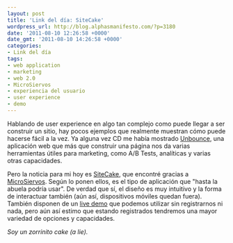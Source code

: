 ```yaml
---
layout: post
title: 'Link del día: SiteCake'
wordpress_url: http://blog.alphasmanifesto.com/?p=3180
date: '2011-08-10 12:26:58 +0000'
date_gmt: '2011-08-10 14:26:58 +0000'
categories:
- Link del día
tags:
- web application
- marketing
- web 2.0
- MicroSiervos
- experiencia del usuario
- user experience
- demo
---
```


Hablando de user experience en algo tan complejo como puede llegar a ser construir un sitio, hay pocos ejemplos que realmente muestran cómo puede hacerse fácil a la vez. Ya alguna vez CD me había mostrado [Unbounce](http://unbounce.com/), una aplicación web que más que construir una página nos da varias herramientas útiles para marketing, como A/B Tests, analíticas y varias otras capacidades.

Pero la noticia para mi hoy es [SiteCake](http://sitecake.com/), que encontré gracias a [MicroSiervos](http://i.microsiervos.com/diseno/sitecake.html). Según lo ponen ellos, es el tipo de aplicación que "hasta la abuela podría usar". De verdad que sí, el diseño es muy intuitivo y la forma de interactuar también (aún así, dispositivos móviles quedan fuera). También disponen de un [live demo](http://demo.sitecake.com/index.php?login) que podemos utilizar sin registrarnos ni nada, pero aún así estimo que estando registrados tendremos una mayor variedad de opciones y capacidades.

_Soy un zorrinito cake (a lie)._
